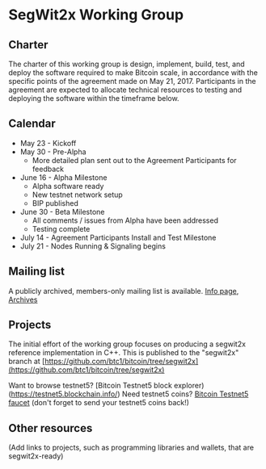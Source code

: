 # SegWit2x Working Group

## Charter

The charter of this working group is design, implement, build, test, and deploy the software required to make Bitcoin scale, in accordance with the specific points of the agreement made on May 21, 2017.  Participants in the agreement are expected to allocate technical resources to testing and deploying the software within the timeframe below.

## Calendar

* May 23 - Kickoff
* May 30 - Pre-Alpha
    * More detailed plan sent out to the Agreement Participants for feedback
* June 16 - Alpha Milestone
    * Alpha software ready
    * New testnet network setup
    * BIP published
* June  30 - Beta Milestone
    * All comments / issues from Alpha have been addressed
    * Testing complete
* July 14 - Agreement Participants Install and Test Milestone
* July 21 - Nodes Running & Signaling begins

## Mailing list

A publicly archived, members-only mailing list is available.  [Info page](https://lists.linuxfoundation.org/mailman/listinfo/bitcoin-segwit2x), [Archives](https://lists.linuxfoundation.org/pipermail/bitcoin-segwit2x/)

## Projects

The initial effort of the working group focuses on producing a segwit2x reference implementation in C++.   This is published to the "segwit2x" branch at [https://github.com/btc1/bitcoin/tree/segwit2x](https://github.com/btc1/bitcoin/tree/segwit2x)

Want to browse testnet5? [Bitcoin Testnet5 block explorer)(https://testnet5.blockchain.info/)
Need testnet5 coins? [Bitcoin Testnet5 faucet](http://btcfaucet.ix28uktqsp.us-west-2.elasticbeanstalk.com/) (don't forget to send your testnet5 coins back!)

## Other resources

(Add links to projects, such as programming libraries and wallets, that are segwit2x-ready)
